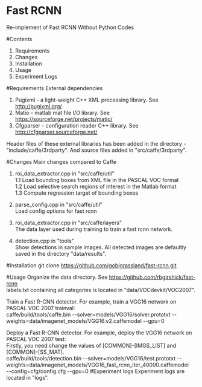 # Fast RCNN
Re-implement of Fast RCNN Without Python Codes

#Contents
1. Requirements
2. Changes
3. Installation
4. Usage
5. Experiment Logs

#Requirements
External dependencies  

1. Pugixml - a light-weight C++ XML processing library. See http://pugixml.org/ 
2. Matio - matlab mat file I/O library. See https://sourceforge.net/projects/matio/ 
3. Cfgparser - configuration reader C++ library. See http://cfgparser.sourceforge.net/ 

  Header files of these external libraries has been added in the directory - "include/caffe/3rdparty". And source files added
in "src/caffe/3rdparty".

#Changes
Main changes compared to Caffe

1. roi_data_extractor.cpp in "src/caffe/util"  
  1.1 Load bounding boxes from XML file in the PASCAL VOC format  
  1.2 Load selective search regions of interest in the Matlab format  
  1.3 Compute regression target of bounding boxes  

2. parse_config.cpp in "src/caffe/util"  
   Load config options for fast rcnn    
   
3. roi_data_extractor.cpp in "src/caffe/layers"  
   The data layer used during training to train a fast rcnn network.  
   
4. detection.cpp in "tools"  
   Show detections in sample images. All detected images are defaultly saved in the directory "data/results".  

#Installation
  git clone https://github.com/gobigrassland/fast-rcnn.git

#Usage
 Organize the data directory. See https://github.com/rbgirshick/fast-rcnn  
 labels.txt containing all categories is located in "data/VOCdevkit/VOC2007".  
 
 Train a Fast R-CNN detector. For example, train a VGG16 network on PASCAL VOC 2007 trainval:   
 caffe/build/tools/caffe.bin --solver=models/VGG16/solver.prototxt --weights=data/imagenet_models/VGG16.v2.caffemodel --gpu=0  

 Deploy a Fast R-CNN detector. For example, deploy the VGG16 network on PASCAL VOC 2007 test:  
 Firstly, you need change the values of [COMMON]-[IMGS_LIST] and [COMMON]-[SS_MAT].  
 caffe/build/tools/detection.bin --solver=models/VGG16/test.prototxt --weights=data/imagenet_models/VGG16_fast_rcnn_iter_40000.caffemodel  
 --config=cfg/config.cfg --gpu=0
#Experiment logs
 Experiment logs are located in "logs".